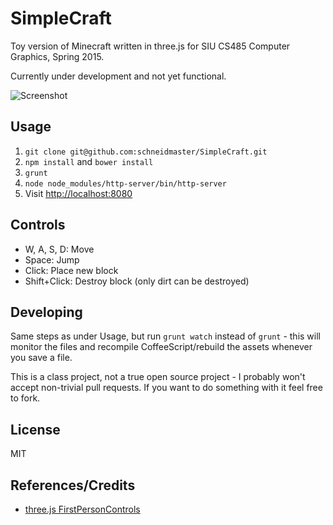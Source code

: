 # SimpleCraft

Toy version of Minecraft written in three.js for SIU CS485 Computer Graphics, Spring 2015.

Currently under development and not yet functional.

![Screenshot](https://cloud.githubusercontent.com/assets/1896112/7443007/1c96c6cc-f0f1-11e4-9f67-9e5ab7860193.png)

## Usage

1. `git clone git@github.com:schneidmaster/SimpleCraft.git`
2. `npm install` and `bower install`
3. `grunt`
4. `node node_modules/http-server/bin/http-server`
5. Visit [http://localhost:8080](http://localhost:8080)

## Controls

* W, A, S, D: Move
* Space: Jump
* Click: Place new block
* Shift+Click: Destroy block (only dirt can be destroyed)

## Developing

Same steps as under Usage, but run `grunt watch` instead of `grunt` - this will monitor the files and recompile CoffeeScript/rebuild the assets whenever you save a file.

This is a class project, not a true open source project - I probably won't accept non-trivial pull requests. If you want to do something with it feel free to fork.

## License

MIT

## References/Credits

* [three.js FirstPersonControls](https://threejsdoc.appspot.com/doc/three.js/src.source/extras/controls/FirstPersonControls.js.html)
